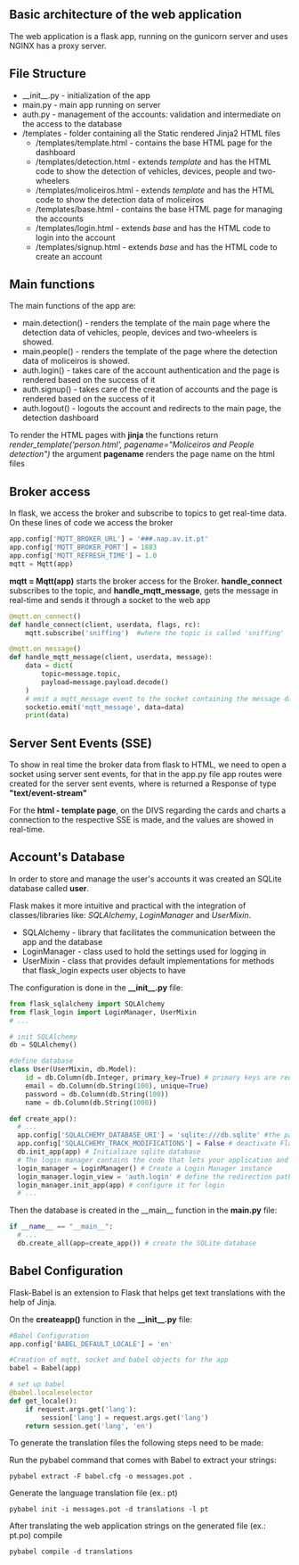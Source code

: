 ## Basic architecture of the web application
The web application is a flask app, running on the gunicorn server and uses NGINX has a proxy server.

## File Structure
- \_\_init\_\_.py - initialization of the app
- main.py - main app running on server
- auth.py - management of the accounts: validation and intermediate on the access to the database
- /templates - folder containing all the Static rendered Jinja2 HTML files
  - /templates/template.html - contains the base HTML page for the dashboard
  - /templates/detection.html - extends _template_ and has the HTML code to show the detection of vehicles, devices, people and two-wheelers
  - /templates/moliceiros.html - extends _template_ and has the HTML code to show the detection data of moliceiros
  - /templates/base.html - contains the base HTML page for managing the accounts
  - /templates/login.html - extends _base_ and has the HTML code to login into the account
  - /templates/signup.html - extends _base_ and has the HTML code to create an account


## Main functions
The main functions of the app are:
 - main.detection() - renders the template of the main page where the detection data of vehicles, people, devices and two-wheelers is showed.
 - main.people() - renders the template of the page where the detection data of moliceiros is showed.
 - auth.login() - takes care of the account authentication and the page is rendered based on the success of it
 - auth.signup() - takes care of the creation of accounts and the page is rendered based on the success of it
 - auth.logout() - logouts the account and redirects to the main page, the detection dashboard

To render the HTML pages with **jinja** the functions return *render_template('person.html', pagename="Moliceiros and People detection")* the argument **pagename** renders the page name on the html files

## Broker access
In flask, we access the broker and subscribe to topics to get real-time data. On these lines of code we access the broker
```python
app.config['MQTT_BROKER_URL'] = '###.nap.av.it.pt'
app.config['MQTT_BROKER_PORT'] = 1883
app.config['MQTT_REFRESH_TIME'] = 1.0
mqtt = Mqtt(app)
```

**mqtt = Mqtt(app)** starts the broker access for the Broker.
**handle_connect** subscribes to the topic, and **handle_mqtt_message**, gets the message in real-time and sends it through a socket to the web app
```python
@mqtt.on_connect()
def handle_connect(client, userdata, flags, rc):
    mqtt.subscribe('sniffing')  #where the topic is called 'sniffing'

@mqtt.on_message()
def handle_mqtt_message(client, userdata, message):
    data = dict(
        topic=message.topic,
        payload=message.payload.decode()
    )
    # emit a mqtt_message event to the socket containing the message data
    socketio.emit('mqtt_message', data=data)
    print(data)
```

## Server Sent Events (SSE)
To show in real time the broker data from flask to HTML, we need to open a socket using server sent events, for that in the app.py file app routes were created  for the server sent events, where is returned a Response of type **"text/event-stream"**

For the **html - template page**, on the DIVS regarding the cards and charts a connection to the respective SSE is made, and the values are showed in real-time. 

## Account's Database
In order to store and manage the user's accounts it was created an SQLite database called __user__.

Flask makes it more intuitive and practical with the integration of classes/libraries like: _SQLAlchemy_, _LoginManager_ and _UserMixin_.

- SQLAlchemy - library that facilitates the communication between the app and the database
- LoginManager - class used to hold the settings used for logging in
- UserMixin - class that provides default implementations for methods that flask_login expects user objects to have

The configuration is done in the **\_\_init\_\_.py** file:
```python
from flask_sqlalchemy import SQLAlchemy
from flask_login import LoginManager, UserMixin
# ...

# init SQLAlchemy
db = SQLAlchemy()

#define database
class User(UserMixin, db.Model):
    id = db.Column(db.Integer, primary_key=True) # primary keys are required by SQLAlchemy
    email = db.Column(db.String(100), unique=True)
    password = db.Column(db.String(100))
    name = db.Column(db.String(1000))

def create_app():
  # ...
  app.config['SQLALCHEMY_DATABASE_URI'] = 'sqlite:///db.sqlite' #the path to the SQLite database file 
  app.config['SQLALCHEMY_TRACK_MODIFICATIONS'] = False # deactivate Flask-SQLAlchemy track modifications
  db.init_app(app) # Initialiaze sqlite database
  # The login manager contains the code that lets your application and Flask-Login work together
  login_manager = LoginManager() # Create a Login Manager instance
  login_manager.login_view = 'auth.login' # define the redirection path when login required and we attempt to access without being logged in
  login_manager.init_app(app) # configure it for login
  # ...

```
Then the database is created in the \_\_main\_\_ function in the __main.py__ file:
```python
if __name__ == "__main__":
  # ...
  db.create_all(app=create_app()) # create the SQLite database
```
## Babel Configuration
Flask-Babel is an extension to Flask that helps get text translations with the help of Jinja.

On the **createapp()** function in the **\_\_init\_\_.py** file:
```python
#Babel Configuration
app.config['BABEL_DEFAULT_LOCALE'] = 'en'  

#Creation of mqtt, socket and babel objects for the app
babel = Babel(app)

# set up babel
@babel.localeselector
def get_locale():
    if request.args.get('lang'):
        session['lang'] = request.args.get('lang')
    return session.get('lang', 'en')
```
To generate the translation files the following steps need to be made:

Run the pybabel command that comes with Babel to extract your strings:
```
pybabel extract -F babel.cfg -o messages.pot .
```

Generate the language translation file (ex.: pt)
```
pybabel init -i messages.pot -d translations -l pt
```
After translating the web application strings on the generated file (ex.: pt.po) compile
```
pybabel compile -d translations  
```
